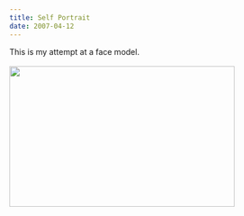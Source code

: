 ```yaml
---
title: Self Portrait
date: 2007-04-12
---
```

This is my attempt at a face model. <br /><br /><a onblur="try {parent.deselectBloggerImageGracefully();} catch(e) {}" href="http://3.bp.blogspot.com/_zdYMSK7YuAA/Sarc3BeOxNI/AAAAAAAAFEQ/_f8VSG92UiM/s1600-h/matt_render_web_large.jpg"><img style="float:left; margin:0 10px 10px 0;cursor:pointer; cursor:hand;width: 400px; height: 250px;" src="http://3.bp.blogspot.com/_zdYMSK7YuAA/Sarc3BeOxNI/AAAAAAAAFEQ/_f8VSG92UiM/s400/matt_render_web_large.jpg" border="0" alt="" id="BLOGGER_PHOTO_ID_5308297948655699154" /></a>
